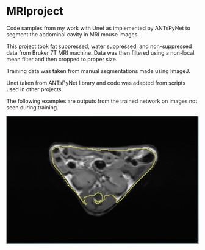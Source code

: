 # MRIproject
Code samples from my work with Unet as implemented by ANTsPyNet to segment the abdominal cavity in MRI mouse images

This project took fat suppressed, water suppressed, and non-suppressed data from Bruker 7T MRI machine. Data was then filtered using a non-local mean filter and then cropped to proper size. 

Training data was taken from manual segmentations made using ImageJ. 

Unet taken from ANTsPyNet library and code was adapted from scripts used in other projects

The following examples are outputs from the trained network on images not seen during training.

![Screenshot](segmentation1.png)
